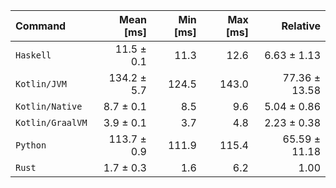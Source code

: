 | Command | Mean [ms] | Min [ms] | Max [ms] | Relative |
|:---|---:|---:|---:|---:|
| `Haskell` | 11.5 ± 0.1 | 11.3 | 12.6 | 6.63 ± 1.13 |
| `Kotlin/JVM` | 134.2 ± 5.7 | 124.5 | 143.0 | 77.36 ± 13.58 |
| `Kotlin/Native` | 8.7 ± 0.1 | 8.5 | 9.6 | 5.04 ± 0.86 |
| `Kotlin/GraalVM` | 3.9 ± 0.1 | 3.7 | 4.8 | 2.23 ± 0.38 |
| `Python` | 113.7 ± 0.9 | 111.9 | 115.4 | 65.59 ± 11.18 |
| `Rust` | 1.7 ± 0.3 | 1.6 | 6.2 | 1.00 |
